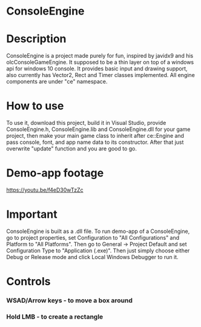 # ConsoleEngine


# Description
ConsoleEngine is a project made purely for fun, inspired by javidx9 and his olcConsoleGameEngine.
It supposed to be a thin layer on top of a windows api for windows 10 console.
It provides basic input and drawing support, also currently has Vector2, Rect and Timer classes implemented.
All engine components are under "ce" namespace.

# How to use
To use it, download this project, build it in Visual Studio, provide ConsoleEngine.h, ConsoleEngine.lib and ConsoleEngine.dll
for your game project, then make your main game class to inherit after ce::Engine and pass console, font, and app name data
to its constructor.
After that just overwrite "update" function and you are good to go.

# Demo-app footage
https://youtu.be/f4eD30wTzZc

# Important
ConsoleEngine is built as a .dll file.
To run demo-app of a ConsoleEngine, go to project properties, set Configuration to "All Configurations" and Platform to "All Platforms".
Then go to General -> Project Default and set Configuration Type to "Application (.exe)". Then just simply choose either Debug 
or Release mode and click Local Windows Debugger to run it.

# Controls
### WSAD/Arrow keys - to move a box around
### Hold LMB        - to create a rectangle
